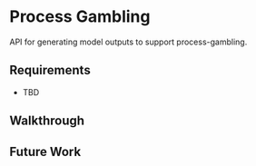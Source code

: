 # Process Gambling

API for generating model outputs to support process-gambling.

## Requirements

- TBD

## Walkthrough

## Future Work

